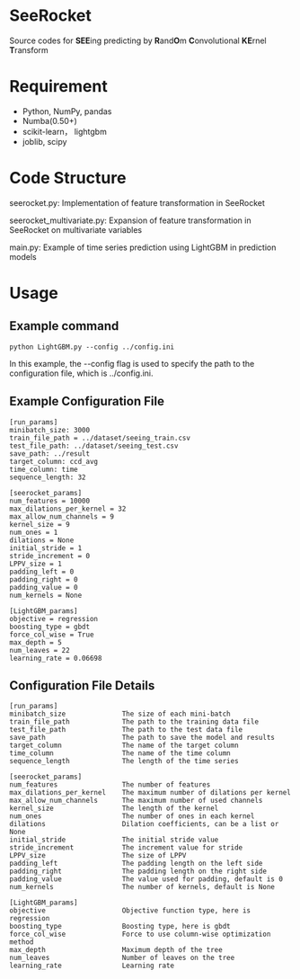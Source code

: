 # SeeRocket

Source codes for **SEE**ing predicting by **R**and**O**m **C**onvolutional **KE**rnel **T**ransform

# Requirement

- Python, NumPy, pandas
- Numba(0.50+)
- scikit-learn， lightgbm
- joblib, scipy

# Code Structure

seerocket.py: Implementation of feature transformation in SeeRocket

seerocket_multivariate.py: Expansion of feature transformation in SeeRocket on multivariate variables

main.py: Example of time series prediction using LightGBM in prediction models

# Usage

## Example command

`python LightGBM.py --config ../config.ini`

In this example, the --config flag is used to specify the path to the configuration file, which is ../config.ini. 

## Example Configuration File

```
[run_params]
minibatch_size: 3000
train_file_path = ../dataset/seeing_train.csv
test_file_path: ../dataset/seeing_test.csv
save_path: ../result
target_column: ccd_avg
time_column: time
sequence_length: 32

[seerocket_params]
num_features = 10000
max_dilations_per_kernel = 32
max_allow_num_channels = 9
kernel_size = 9
num_ones = 1
dilations = None
initial_stride = 1
stride_increment = 0
LPPV_size = 1
padding_left = 0
padding_right = 0
padding_value = 0
num_kernels = None

[LightGBM_params]
objective = regression
boosting_type = gbdt
force_col_wise = True
max_depth = 5
num_leaves = 22
learning_rate = 0.06698
```

## Configuration File Details

```
[run_params]
minibatch_size              The size of each mini-batch
train_file_path             The path to the training data file
test_file_path              The path to the test data file
save_path                   The path to save the model and results
target_column               The name of the target column
time_column                 The name of the time column
sequence_length             The length of the time series

[seerocket_params]
num_features                The number of features
max_dilations_per_kernel    The maximum number of dilations per kernel
max_allow_num_channels      The maximum number of used channels
kernel_size                 The length of the kernel
num_ones                    The number of ones in each kernel
dilations                   Dilation coefficients, can be a list or None
initial_stride              The initial stride value
stride_increment            The increment value for stride
LPPV_size                   The size of LPPV
padding_left                The padding length on the left side
padding_right               The padding length on the right side
padding_value               The value used for padding, default is 0
num_kernels                 The number of kernels, default is None

[LightGBM_params]
objective                   Objective function type, here is regression
boosting_type               Boosting type, here is gbdt
force_col_wise              Force to use column-wise optimization method
max_depth                   Maximum depth of the tree
num_leaves                  Number of leaves on the tree
learning_rate               Learning rate
```


